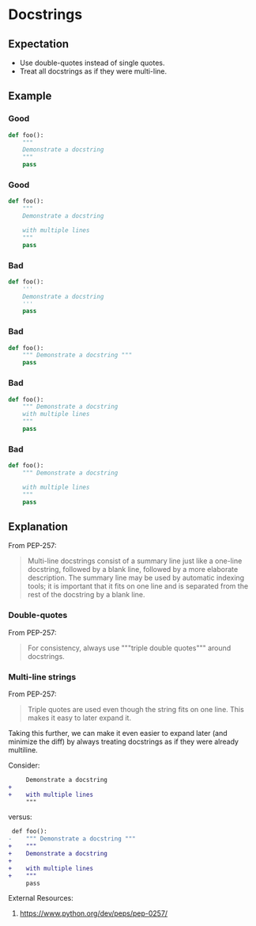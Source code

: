 # Docstrings

## Expectation
- Use double-quotes instead of single quotes.
- Treat all docstrings as if they were multi-line.

## Example

### Good
```python
def foo():
    """
    Demonstrate a docstring
    """
    pass
```

### Good
```python
def foo():
    """
    Demonstrate a docstring

    with multiple lines
    """
    pass
```

### Bad
```python
def foo():
    '''
    Demonstrate a docstring
    '''
    pass
```

### Bad
```python
def foo():
    """ Demonstrate a docstring """
    pass
```

### Bad
```python
def foo():
    """ Demonstrate a docstring
    with multiple lines
    """
    pass
```

### Bad
```python
def foo():
    """ Demonstrate a docstring

    with multiple lines
    """
    pass
```

## Explanation
From PEP-257:
> Multi-line docstrings consist of a summary line just like a one-line
> docstring, followed by a blank line, followed by a more elaborate
> description. The summary line may be used by automatic indexing tools;
> it is important that it fits on one line and is separated from the
> rest of the docstring by a blank line.

### Double-quotes
From PEP-257:
> For consistency, always use """triple double quotes""" around docstrings.

### Multi-line strings
From PEP-257:
> Triple quotes are used even though the string fits on one line.
> This makes it easy to later expand it.

Taking this further, we can make it even easier to expand later
(and minimize the diff) by always treating docstrings as if they were
already multiline.

Consider:

```diff
     Demonstrate a docstring
+
+    with multiple lines
     """
```

versus:

```diff
 def foo():
-    """ Demonstrate a docstring """
+    """
+    Demonstrate a docstring
+
+    with multiple lines
+    """
     pass
```

External Resources:
 1. https://www.python.org/dev/peps/pep-0257/
